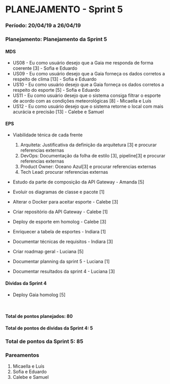 # PLANEJAMENTO - Sprint 5
### Período: 20/04/19 a 26/04/19



### Planejamento: Planejamento da Sprint 5

#### MDS

   * US08 - Eu como usuário desejo que a Gaia me responda de forma coerente <span>[3]</span> - Sofia e Eduardo
   * US09 - Eu como usuário desejo que a Gaia forneça os dados corretos a respeito de clima <span>[13]</span> - Sofia e Eduardo
   * US10 - Eu como usuário desejo que a Gaia forneça os dados corretos a respeito do esporte <span>[5]</span> - Sofia e Eduardo
   * US11 - Eu como usuário desejo que o sistema consiga filtrar o esporte de acordo com as condições meteorológicas <span>[8]</span> - Micaella e Luís
   * US12 - Eu como usuário desejo que o sistema retorne o local com mais acurácia e precisão <span>[13]</span> - Calebe e Samuel

#### EPS
   * Viabilidade ténica de cada frente
  
      1. Arquiteta: Justificativa da definição da arquitetura <span>[3]</span> e procurar referencias externas
      2. DevOps: Documentação da folha de estilo <span>[3]</span>, pipeline<span>[3]</span> e procurar referencias externas
      3. Product Owner: Oceano Azul<span>[3]</span> e procurar referencias externas
      4. Tech Lead: procurar referencias externas
  
   * Estudo da parte de composição da API Gateway - Amanda <span>[5]</span>
   * Evoluir os diagramas de classe e pacote <span>[1]</span>
   * Alterar o Docker para aceitar esporte - Calebe <span>[3]</span>
   * Criar repositório da API Gateway - Calebe <span>[1]</span>
   * Deploy de esporte em homolog - Calebe <span>[3]</span>
   * Enriquecer a tabela de esportes - Indiara <span>[1]</span>
   * Documentar técnicas de requisitos - Indiara <span>[3]</span>
   * Criar roadmap geral - Luciana <span>[5]</span>
   * Documentar planning da sprint 5 - Luciana <span>[1]</span>
   * Documentar resultados da sprint 4 - Luciana <span>[3]</span>


#### Dívidas da Sprint 4

   * Deploy Gaia homolog <span>[5]</span>


<br />


#### Total de pontos planejados: 80
#### Total de pontos de dívidas da Sprint 4: 5 

### Total de pontos da Sprint 5: 85 

### Pareamentos

1. Micaella e Luís
2. Sofia e Eduardo
3. Calebe e Samuel
  